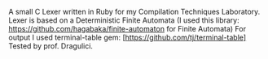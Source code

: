 A small C Lexer written in Ruby for my Compilation Techniques Laboratory. 
Lexer is based on a Deterministic Finite Automata (I used this library: https://github.com/hagabaka/finite-automaton for Finite Automata)
For output I used terminal-table gem: [https://github.com/tj/terminal-table]
Tested by prof. Dragulici.